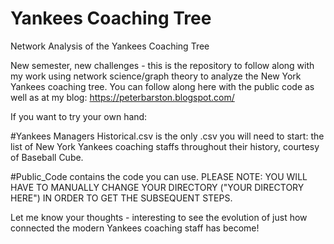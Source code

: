 # Yankees Coaching Tree

Network Analysis of the Yankees Coaching Tree

New semester, new challenges - this is the repository to follow along with my work using network science/graph theory to analyze the New York Yankees coaching tree.
You can follow along here with the public code as well as at my blog: https://peterbarston.blogspot.com/

If you want to try your own hand:

#Yankees Managers Historical.csv is the only .csv you will need to start: the list of New York Yankees coaching staffs throughout their history, courtesy of Baseball Cube. 

#Public_Code contains the code you can use. PLEASE NOTE: YOU WILL HAVE TO MANUALLY CHANGE YOUR DIRECTORY ("YOUR DIRECTORY HERE") IN ORDER TO GET THE SUBSEQUENT STEPS.

Let me know your thoughts - interesting to see the evolution of just how connected the modern Yankees coaching staff has become! 
